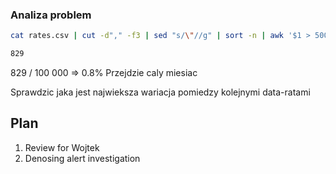


### Analiza problem
```bash
cat rates.csv | cut -d"," -f3 | sed "s/\"//g" | sort -n | awk '$1 > 5000 { print }' | wc -l

829
```


829 / 100 000 => 0.8%
Przejdzie caly miesiac

Sprawdzic jaka jest najwieksza wariacja pomiedzy kolejnymi data-ratami



## Plan
1. Review for Wojtek
1. Denosing alert investigation